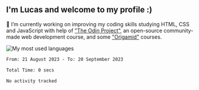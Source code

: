 ## I'm Lucas and welcome to my profile :)

🔭 I’m currently working on improving my coding skills studying HTML, CSS and JavaScript with help of ["The Odin Project"](https://www.theodinproject.com), an open-source community-made web development course, and some ["Origamid"](https://www.origamid.com/) courses.
<br>
<p align="left"> <img src="https://github-readme-stats.vercel.app/api/top-langs/?username=lazingbird&theme=dark" alt="My most used languages"/>
  
<!--START_SECTION:waka-->

```txt
From: 21 August 2023 - To: 20 September 2023

Total Time: 0 secs

No activity tracked
```

<!--END_SECTION:waka-->

<!-- ![Lucas GitHub stats](https://github-readme-stats.vercel.app/api?username=lazingbird&show_icons=true&theme=dark)-->

<!--
**lazingbird/lazingbird** is a ✨ _special_ ✨ repository because its `README.md` (this file) appears on your GitHub profile.

Here are some ideas to get you started:

- 🔭 I’m currently working on ...
- 🌱 I’m currently learning ...
- 👯 I’m looking to collaborate on ...
- 🤔 I’m looking for help with ...
- 💬 Ask me about ...
- 📫 How to reach me: ...
- 😄 Pronouns: ...
- ⚡ Fun fact: ...
-->
